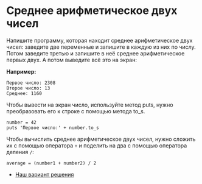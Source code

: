 # Среднее арифметическое двух чисел 

Напишите программу, которая находит среднее арифметическое двух чисел: заведите две переменные и запишите в каждую из них по числу. Потом заведите третью и запишите в неё среднее арифметическое первых двух. А потом выведите всё это на экран:

**Например:**

```
Первое число: 2308
Второе число: 13
Среднее: 1160
```

<div class="rubyrush-task-hint">

Чтобы вывести на экран число, используйте метод puts, нужно преобразовать его к строке с помощью метода to_s.

```
number = 42
puts 'Первое число:' + number.to_s
```

Чтобы вычислить среднее арифметическое двух чисел, нужно сложить их с помощью оператора `+` и поделить на два с помощью оператора деления `/`:

```
average = (number1 + number2) / 2
```

</div>


<div class="rubyrush-task-answer">

<ul>
<li><a href="https://github.com/aristofun/rubyrush-path/blob/master/steps/if-variables-02/solution/average.rb" class="rubyrush-task-solution-link">Наш вариант решения</a></li></ul>

</div>

